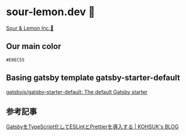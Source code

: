 # sour-lemon.dev 🍋

[Sour & Lemon Inc.🍋](https://sour-lemon.dev/)

## Our main color

`#E0EC55`

## Basing gatsby template gatsby-starter-default

[gatsbyjs/gatsby-starter-default: The default Gatsby starter](https://github.com/gatsbyjs/gatsby-starter-default)

## 参考記事

[GatsbyをTypeScript化してESLintとPrettierを導入する | KOHSUK's BLOG](https://kohsuk.tech/2020/12/5/)

